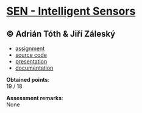 # [SEN - Intelligent Sensors](https://www.fit.vutbr.cz/study/courses/index.php.en?id=12918)

## © Adrián Tóth & Jiří Záleský

* [assignment](https://github.com/europ/VUTBR-FIT-SEN/tree/master/task)
* [source code](https://github.com/europ/VUTBR-FIT-SEN/tree/master/src)
* [presentation](https://github.com/europ/VUTBR-FIT-SEN/blob/master/pres/pres.pdf)
* [documentation](https://github.com/europ/VUTBR-FIT-SEN/blob/master/doc/doc.pdf)

**Obtained points**:<br>
19 / 18

**Assessment remarks**:<br>
None
